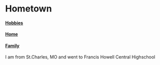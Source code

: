 # Hometown
#### [Hobbies](https://github.com/lukefisha/Hobbies.md.git)
#### [Home](https://github.com/lukefisha/README.md.git)
#### [Family](https://github.com/lukefisha/Family.md.git)
I am from St.Charles, MO and went to Francis Howell Central Highschool
